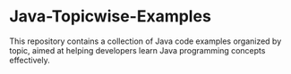 # Java-Topicwise-Examples
This repository contains a collection of Java code examples organized by topic, aimed at helping developers learn Java programming concepts effectively.

